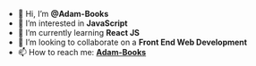 - 👋 Hi, I’m **@Adam-Books**
- 👀 I’m interested in **JavaScript**
- 🌱 I’m currently learning **React JS**
- 💞️ I’m looking to collaborate on a **Front End Web Development**
- 📫 How to reach me: **[Adam-Books](https://github.com/Adam-Books)**

<!---
Adam-Books/Adam-Books is a ✨ special ✨ repository because its `README.md` (this file) appears on your GitHub profile.
You can click the Preview link to take a look at your changes.
--->
